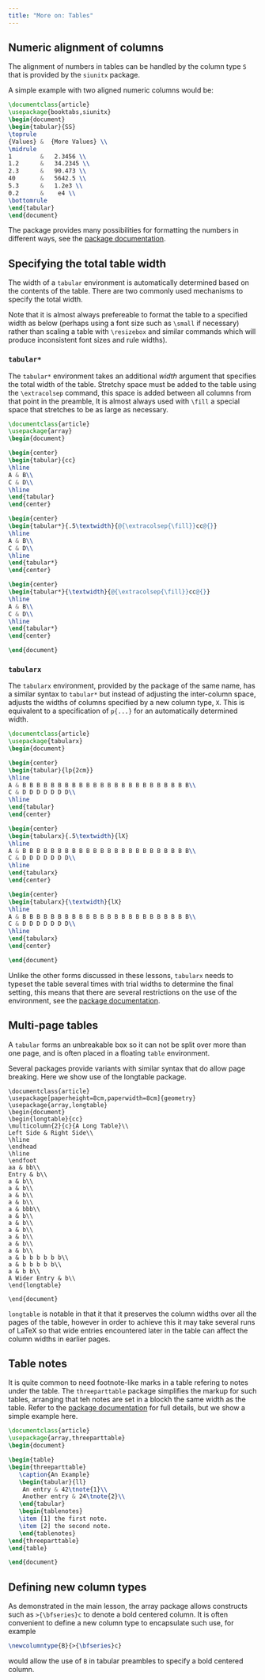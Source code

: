 ```yaml
---
title: "More on: Tables"
---
```


## Numeric alignment of columns

The alignment of numbers in tables can be handled by the column type `S` 
that is provided by the `siunitx` package.

A simple example with two aligned numeric columns would be:

```latex
\documentclass{article}
\usepackage{booktabs,siunitx}
\begin{document}
\begin{tabular}{SS}
\toprule
{Values} &  {More Values} \\
\midrule
1        &   2.3456 \\
1.2      &   34.2345 \\
2.3      &   90.473 \\
40       &   5642.5 \\
5.3      &   1.2e3 \\
0.2      &    e4 \\
\bottomrule
\end{tabular}
\end{document}
```

The package provides many possibilities for formatting the numbers in
different ways, see the [package
documentation](https://texdoc.net/pkg/siunitx).


## Specifying the total table width

The width of a `tabular` environment is automatically determined based
on the contents of the table. There are two commonly used mechanisms
to specify the total width.

Note that it is almost always prefereable to format the table to a
specified width as below (perhaps using a font size such as `\small` if
necessary) rather than scaling a table with `\resizebox` and similar
commands which will produce inconsistent font sizes and rule widths).

### `tabular*`

The `tabular*` environment takes an additional _width_ argument that
specifies the total width of the table. Stretchy space must be added
to the table using the `\extracolsep` command, this space is added
between all columns from that point in the preamble, It is almost
always used with `\fill` a special space that stretches to be as large
as necessary.

```latex
\documentclass{article}
\usepackage{array}
\begin{document}

\begin{center}
\begin{tabular}{cc}
\hline
A & B\\
C & D\\
\hline
\end{tabular}
\end{center}

\begin{center}  
\begin{tabular*}{.5\textwidth}{@{\extracolsep{\fill}}cc@{}}
\hline
A & B\\
C & D\\
\hline
\end{tabular*}
\end{center}

\begin{center}  
\begin{tabular*}{\textwidth}{@{\extracolsep{\fill}}cc@{}}
\hline
A & B\\
C & D\\
\hline
\end{tabular*}
\end{center}

\end{document}
```

### `tabularx`

The `tabularx` environment, provided by the package of
the same name, has a similar syntax to `tabular*` but instead of
adjusting the inter-column space, adjusts the widths of columns
specified by a new column type, `X`. This is equivalent to a
specification of `p{...}` for an automatically determined width.

```latex
\documentclass{article}
\usepackage{tabularx}
\begin{document}

\begin{center}
\begin{tabular}{lp{2cm}}
\hline
A & B B B B B B B B B B B B B B B B B B B B B B B B\\
C & D D D D D D D\\
\hline
\end{tabular}
\end{center}

\begin{center}  
\begin{tabularx}{.5\textwidth}{lX}
\hline
A & B B B B B B B B B B B B B B B B B B B B B B B B\\
C & D D D D D D D\\
\hline
\end{tabularx}
\end{center}

\begin{center}  
\begin{tabularx}{\textwidth}{lX}
\hline
A & B B B B B B B B B B B B B B B B B B B B B B B B\\
C & D D D D D D D\\
\hline
\end{tabularx}
\end{center}

\end{document}
```

Unlike the other forms discussed in these lessons, `tabularx` needs to
typeset the table several times with trial widths to determine the
final setting, this means that there are several restrictions on the
use of the environment, see the
[package documentation](https://texdoc.net/pkg/tabularx).

## Multi-page tables

A `tabular` forms an unbreakable box so it can not be split over more
than one page, and is often placed in a floating `table` environment.

Several packages provide variants with similar syntax that do allow
page breaking. Here we show use of the longtable package.

```
\documentclass{article}
\usepackage[paperheight=8cm,paperwidth=8cm]{geometry}
\usepackage{array,longtable}
\begin{document}
\begin{longtable}{cc}
\multicolumn{2}{c}{A Long Table}\\
Left Side & Right Side\\
\hline
\endhead
\hline
\endfoot
aa & bb\\  
Entry & b\\  
a & b\\  
a & b\\  
a & b\\  
a & b\\  
a & bbb\\  
a & b\\  
a & b\\  
a & b\\  
a & b\\  
a & b\\  
a & b\\  
a & b b b b b b\\  
a & b b b b b\\  
a & b b\\  
A Wider Entry & b\\  
\end{longtable}

\end{document}
```

`longtable` is notable in that it that it preserves the column widths
over all the pages of the table, however in order to achieve this it
may take several runs of LaTeX so that wide entries encountered later
in the table  can affect the column widths in earlier pages.

## Table notes

It is quite common to need footnote-like marks in a table refering to
notes under the table. The `threeparttable` package simplifies the
markup for such tables, arranging that teh notes are set in a
blockh the same width as the table. Refer to the
[package documentation](https://texdoc.net/pkg/threeparttable)
for full details, but we show a simple example here.
```latex
\documentclass{article}
\usepackage{array,threeparttable}
\begin{document}

\begin{table}
\begin{threeparttable}
   \caption{An Example}
   \begin{tabular}{ll}
    An entry & 42\tnote{1}\\
    Another entry & 24\tnote{2}\\
   \end{tabular}
   \begin{tablenotes}
   \item [1] the first note.
   \item [2] the second note.
   \end{tablenotes}
\end{threeparttable}
\end{table}

\end{document}
```



## Defining new column types

As demonstrated in the main lesson, the array package allows
constructs such as `>{\bfseries}c`  to denote a bold centered column.
It is often convenient to define a new column type to encapsulate such
use, for example

```latex
\newcolumntype{B}{>{\bfseries}c}
```
would allow the use of `B` in tabular preambles to specify a bold
centered column.
